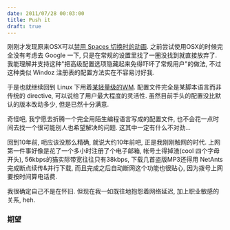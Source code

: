 ```yaml
---
date: 2011/07/28 00:03:00
title: Push it
draft: true
---
```

刚刚才发现原来OSX可以[禁用 Spaces 切换时的动画][disable animation]. 之前尝试使用OSX的时候完全没有考虑去 Google 一下, 只是在常规的设置里找了一圈没找到就直接放弃了. 我能理解并支持这种"把高级配置选项隐藏起来免得吓坏了常规用户"的做法, 不过这种类似 Windoz 注册表的配置方法实在不容易讨好我.

于是也就继续回到 Linux 下用着[某轻量级的WM][awesome wm]. 配置文件完全是某脚本语言而非传统的 directive, 可以说给了用户最大程度的灵活性. 虽然目前手头的配置没比默认的版本改动多少, 但是已然十分满意.

奇怪吧, 我宁愿去折腾一个完全用陌生编程语言写成的配置文件, 也不会花一点时间去找一个很可能别人也希望解决的问题. 这其中一定有什么不对劲...

回到10年前, 呃应该没那么精确, 就说大约10年前吧, 正是我刚刚触网的时代. 上网第一件事好像是花了一个多小时注册了个电子邮箱, 帐号土得掉渣(cool 四个字母开头), 56kbps的猫实际带宽往往只有38kbps, 下载几首盗版MP3还得用 NetAnts 完成断点续传&并行下载, 而且完成之后自动断网这个功能也很贴心, 因为拨号上网要按时间算电话费.

我很确定自己不是在怀旧. 但现在我一如既往地抱怨着网络延迟, 加上职业敏感的关系, heh.

### 期望



[disable animation]: http://superuser.com/questions/35144/speed-up-spaces-on-mac-os-x "Disable Spaces sliding animation@SuperUser"
[awesome wm]: http://awesome.naquadah.org/ "Awesome window manager"
